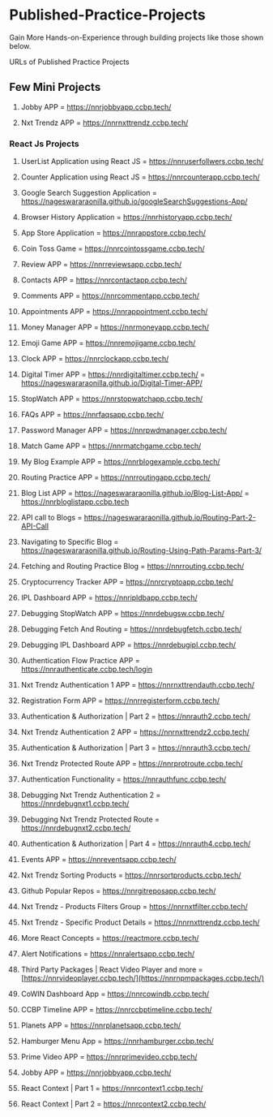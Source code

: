 # Published-Practice-Projects
Gain More Hands-on-Experience through building projects like those shown below.

URLs of Published Practice Projects

## Few Mini Projects

1) Jobby APP = https://nnrjobbyapp.ccbp.tech/

2) Nxt Trendz APP = https://nnrnxttrendz.ccbp.tech/


### React Js Projects

1) UserList Application using React JS = https://nnruserfollwers.ccbp.tech/

2) Counter Application using React JS = https://nnrcounterapp.ccbp.tech/

3) Google Search Suggestion Application = https://nageswararaonilla.github.io/googleSearchSuggestions-App/

4) Browser History Application  =   https://nnrhistoryapp.ccbp.tech/

5) App Store Application = https://nnrappstore.ccbp.tech/

6) Coin Toss Game = https://nnrcointossgame.ccbp.tech/

7) Review APP = https://nnrreviewsapp.ccbp.tech/

8) Contacts APP = https://nnrcontactapp.ccbp.tech/

9) Comments APP =  https://nnrcommentapp.ccbp.tech/

10) Appointments APP  =  https://nnrappointment.ccbp.tech/

11) Money Manager APP =  https://nnrmoneyapp.ccbp.tech/

12) Emoji Game APP =  https://nnremojigame.ccbp.tech/

13) Clock APP = https://nnrclockapp.ccbp.tech/

14) Digital Timer APP = https://nnrdigitaltimer.ccbp.tech/
                  =  https://nageswararaonilla.github.io/Digital-Timer-APP/

15) StopWatch APP = https://nnrstopwatchapp.ccbp.tech/   

16) FAQs APP =  https://nnrfaqsapp.ccbp.tech/

17) Password Manager APP = https://nnrpwdmanager.ccbp.tech/

18) Match Game APP = https://nnrmatchgame.ccbp.tech/

19) My Blog Example APP = https://nnrblogexample.ccbp.tech/

20) Routing Practice APP = https://nnrroutingapp.ccbp.tech/

21) Blog List APP = https://nageswararaonilla.github.io/Blog-List-App/ 
              = https://nnrbloglistapp.ccbp.tech

22) API call to Blogs = https://nageswararaonilla.github.io/Routing-Part-2-API-Call

23) Navigating to Specific Blog = https://nageswararaonilla.github.io/Routing-Using-Path-Params-Part-3/

24) Fetching and Routing Practice Blog  =  https://nnrrouting.ccbp.tech/

25) Cryptocurrency Tracker APP =  https://nnrcryptoapp.ccbp.tech/

26) IPL Dashboard APP = https://nnripldbapp.ccbp.tech/

27) Debugging StopWatch APP = https://nnrdebugsw.ccbp.tech/

28) Debugging Fetch And Routing =  https://nnrdebugfetch.ccbp.tech/

29) Debugging IPL Dashboard APP = https://nnrdebugipl.ccbp.tech/

30) Authentication Flow Practice APP = https://nnrauthenticate.ccbp.tech/login

31) Nxt Trendz Authentication 1 APP = https://nnrnxttrendauth.ccbp.tech/

32) Registration Form APP = https://nnrregisterform.ccbp.tech/

33) Authentication & Authorization | Part 2 = https://nnrauth2.ccbp.tech/

34) Nxt Trendz Authentication 2 APP = https://nnrnxttrendz2.ccbp.tech/

35) Authentication & Authorization | Part 3 = https://nnrauth3.ccbp.tech/

36) Nxt Trendz Protected Route APP = https://nnrprotroute.ccbp.tech/

37) Authentication Functionality = https://nnrauthfunc.ccbp.tech/

38) Debugging Nxt Trendz Authentication 2 = https://nnrdebugnxt1.ccbp.tech/

39) Debugging Nxt Trendz Protected Route = https://nnrdebugnxt2.ccbp.tech/

40)  Authentication & Authorization | Part 4 = https://nnrauth4.ccbp.tech/

41)  Events APP = https://nnreventsapp.ccbp.tech/

42)  Nxt Trendz Sorting Products = https://nnrsortproducts.ccbp.tech/

43)  Github Popular Repos = https://nnrgitreposapp.ccbp.tech/

44)  Nxt Trendz - Products Filters Group = https://nnrnxtfilter.ccbp.tech/

45)  Nxt Trendz - Specific Product Details = https://nnrnxttrendz.ccbp.tech/

46)  More React Concepts  = https://reactmore.ccbp.tech/

47)  Alert Notifications = https://nnralertsapp.ccbp.tech/

48)  Third Party Packages | React Video Player and more  = [https://nnrvideoplayer.ccbp.tech/](https://nnrnpmpackages.ccbp.tech/)

49)  CoWIN Dashboard App = https://nnrcowindb.ccbp.tech/

50)  CCBP Timeline APP = https://nnrccbptimeline.ccbp.tech/

51)  Planets APP = https://nnrplanetsapp.ccbp.tech/

52)  Hamburger Menu App = https://nnrhamburger.ccbp.tech/

53)  Prime Video APP = https://nnrprimevideo.ccbp.tech/

54)  Jobby APP = https://nnrjobbyapp.ccbp.tech/

55)  React Context | Part 1 = https://nnrcontext1.ccbp.tech/

56)  React Context | Part 2 = https://nnrcontext2.ccbp.tech/
